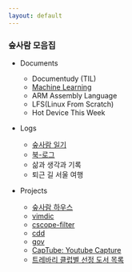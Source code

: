 ```yaml
---
layout: default
---
```


### 숲사람 모음집

* Documents

	- Documentudy (TIL)
	- [Machine Learning](http://soopsaram.com/ml/)
	- ARM Assembly Language
	- LFS(Linux From Scratch)
	- Hot Device This Week

* Logs

	- [숲사람 일기](http://soopsaram.com/travel/)
	- [북-로그](http://instagram.com/soopsaram)
	- 삶과 생각과 기록
	- 퇴근 길 서울 여행

* Projects

	- [숲사람 하우스](https://www.airbnb.co.kr/rooms/17832761)
	- [vimdic](https://github.com/vimdic/vimdic)
	- [cscope-filter](https://github.com/scriptworld/cscope-filter)
	- [cdd](https://github.com/scriptworld/cdd)
	- [gov](https://github.com/scriptworld/gov)
	- [CapTube: Youtube Capture](https://github.com/jihuun/youtube_capture)
	- [트레바리 클럽별 선정 도서 목록](https://github.com/jihuun/web_crawlers/blob/master/trevari/trevari_book_list.md)


